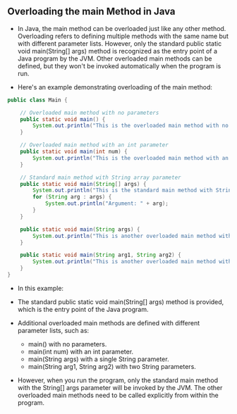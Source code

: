 ## Overloading the main Method in Java

- In Java, the main method can be overloaded just like any other method. Overloading refers to defining multiple methods with the same name but with different parameter lists. However, only the standard public static void main(String[] args) method is recognized as the entry point of a Java program by the JVM. Other overloaded main methods can be defined, but they won't be invoked automatically when the program is run.

- Here's an example demonstrating overloading of the main method:

```java
public class Main {

    // Overloaded main method with no parameters
    public static void main() {
        System.out.println("This is the overloaded main method with no parameters.");
    }

    // Overloaded main method with an int parameter
    public static void main(int num) {
        System.out.println("This is the overloaded main method with an int parameter: " + num);
    }

    // Standard main method with String array parameter
    public static void main(String[] args) {
        System.out.println("This is the standard main method with String array parameter.");
        for (String arg : args) {
            System.out.println("Argument: " + arg);
        }
    }

    public static void main(String args) {
        System.out.println("This is another overloaded main method with a single String parameter: " + args);
    }

    public static void main(String arg1, String arg2) {
        System.out.println("This is another overloaded main method with two String parameters: " + arg1 + ", " + arg2);
    }
}
```

- In this example:

- The standard public static void main(String[] args) method is provided, which is the entry point of the Java program.
- Additional overloaded main methods are defined with different parameter lists, such as:
  - main() with no parameters.
  - main(int num) with an int parameter.
  - main(String args) with a single String parameter.
  - main(String arg1, String arg2) with two String parameters.
- However, when you run the program, only the standard main method with the String[] args parameter will be invoked by the JVM. The other overloaded main methods need to be called explicitly from within the program.
